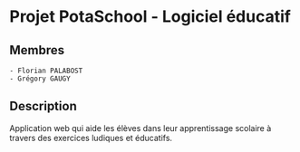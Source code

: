 # Projet PotaSchool - Logiciel éducatif

## Membres
    - Florian PALABOST
    - Grégory GAUGY
    
## Description 
Application web qui aide les élèves dans leur apprentissage scolaire à travers des exercices ludiques et éducatifs. 